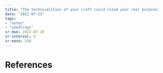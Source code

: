```yaml
---
title: "The technicalities of your craft could cloud your real purpose"
date: "2022-07-13"
tags:
- "notes"
- "seedlings"
sr-due: 2022-07-16
sr-interval: 3
sr-ease: 250
---
```



# References
